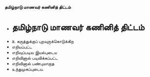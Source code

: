 **தமிழ்நாடு மாணவர் கணினித் திட்டம்**
- # தமிழ்நாடு மாணவர் கணினித் திட்டம்
- a. கருத்துக்குப் புறவுருக்கொடுக்கிற
- எறியப்பட்ட
- எறிவுப்படிவ இயல்புடைய
- எறிவினால் படிவிக்கப்பட்ட
- எறிவினால் பண்புமாறாத
- உந்துமுகப்புடைய.

